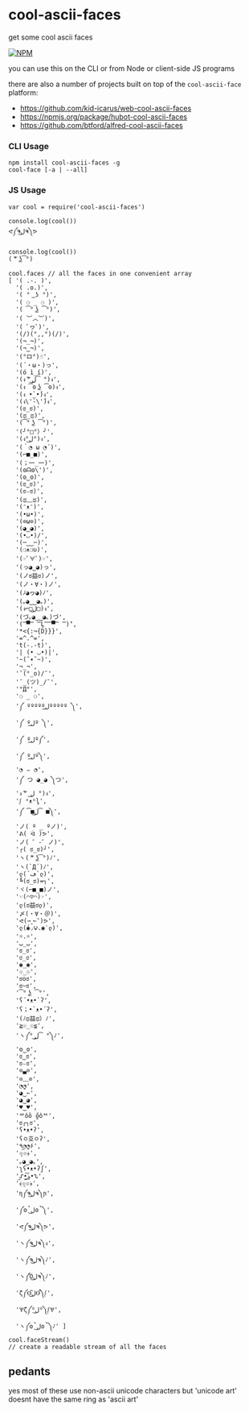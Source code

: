 # cool-ascii-faces

get some cool ascii faces

[![NPM](https://nodei.co/npm/cool-ascii-faces.png)](https://nodei.co/npm/cool-ascii-faces/)

you can use this on the CLI or from Node or client-side JS programs

there are also a number of projects built on top of the `cool-ascii-face` platform:

- https://github.com/kid-icarus/web-cool-ascii-faces
- https://npmjs.org/package/hubot-cool-ascii-faces
- https://github.com/btford/alfred-cool-ascii-faces

### CLI Usage

```
npm install cool-ascii-faces -g
cool-face [-a | --all]
```

### JS Usage

```
var cool = require('cool-ascii-faces')

console.log(cool())
ᕙ༼ຈل͜ຈ༽ᕗ

console.log(cool())
( ͝° ͜ʖ͡°)

cool.faces // all the faces in one convenient array
[ '( .-. )',
  '( .o.)',
  '( ° ͜ ʖ °)',
  '( ⚆ _ ⚆ )',
  '( ͡° ͜ʖ ͡°)',
  '( ︶︿︶)',
  '( ﾟヮﾟ)',
  '(/)(°,,°)(/)',
  '(¬_¬)',
  '(¬‿¬)',
  '(°ロ°)☝',
  '(´・ω・)っ',
  '(ó ì_í)',
  '(ง ͠° ͟ل͜ ͡°)ง',
  '(ง ͡ʘ ͜ʖ ͡ʘ)ง',
  '(ง •̀_•́)ง',
  '(ง\'̀-\'́)ง',
  '(ಠ_ಠ)',
  '(ಥ_ಥ)',
  '(͡° ͜ʖ ͡°)',
  '(╯°□°）╯',
  '(ง°ل͜°)ง',
  '(｀◔ ω ◔´)',
  '(⌐■_■)',
  '(；一_一)',
  '(ʘᗩʘ\')',
  '(ʘ‿ʘ)',
  '(ಠ‿ಠ)',
  '(ಠ⌣ಠ)',
  '(ಥ﹏ಥ)',
  '(ᵔᴥᵔ)',
  '(•ω•)',
  '(⊙ω⊙)',
  '(◕‿◕)',
  '(•◡•)/',
  '(─‿‿─)',
  '(❍ᴥ❍ʋ)',
  '(☞ﾟ∀ﾟ)☞',
  '(っ◕‿◕)っ',
  '(ノಠ益ಠ)ノ',
  '(ノ・∀・)ノ',
  '(ﾉ◕ヮ◕)ﾉ',
  '(｡◕‿‿◕｡)',
  '(ง⌐□ل͜□)ง',
  '(づ｡◕‿‿◕｡)づ',
  '(̿▀̿ ̿Ĺ̯̿̿▀̿ ̿)̄',
  '*<{:¬{D}}}',
  '=^.^=',
  't(-.-t)',
  '| (• ◡•)|',
  '~(˘▾˘~)',
  '¬_¬',
  '¯(°_o)/¯',
  '¯_(ツ)_/¯',
  '°Д°',
  '⚆ _ ⚆',
  '༼ ºººººل͟ººººº ༽',
  '༼ ºل͟º ༽',
  '༼ ºل͟º༼',
  '༼ ºل͟º༽',
  '◔ ⌣ ◔',
  '༼ つ ◕_◕ ༽つ',
  'ง ͠° ل͜ °)ง',
  'ᶘ ᵒᴥᵒᶅ',
  '༼ ͡■ل͜ ͡■༽',
  'ノ( º _ ºノ)',
  'ᕕ( ᐛ )ᕗ',
  'ノ( ゜-゜ノ)',
  '┌( ಠ_ಠ)┘',
  'ヽ( ͝° ͜ʖ͡°)ﾉ',
  'ヽ(`Д´)ﾉ',
  'ლ(´ڡ`ლ)',
  '╚(ಠ_ಠ)=┐',
  'ヾ(⌐■_■)ノ',
  '☜(⌒▽⌒)☞',
  'ლ(ಠ益ಠლ)',
  '〆(・∀・＠)',
  'ᕙ(⇀‸↼‶)ᕗ',
  'ლ(́◉◞౪◟◉‵ლ)',
  '☼.☼',
  'ب_ب',
  'ಠ_ಠ',
  'ರ_ರ',
  '◉_◉',
  '☉_☉',
  'ಠoಠ',
  'ಠ~ಠ',
  '͡° ͜ʖ ͡°',
  'ʕ´•ᴥ•`ʔ',
  'ʕ；•`ᴥ•´ʔ',
  '‎‎(ﾉಥ益ಥ）ﾉ',
  '≧☉_☉≦',
  'ヽ༼° ͟ل͜ ͡°༽ﾉ',
  'ʘ‿ʘ',
  'ಠ‿ಠ',
  'ಠ⌣ಠ',
  '⊙▃⊙',
  '⊙﹏⊙',
  '◔̯◔',
  '◕‿↼',
  '◕‿◕',
  '♥‿♥',
  'ᄽὁȍ ̪őὀᄿ',
  'ಠ╭╮ಠ',
  'ʕ•ᴥ•ʔ',
  'ʕㅇ호ㅇʔ',
  '٩◔̯◔۶',
  '๏̯͡๏﴿',
  '｡◕‿◕｡',
  'ʅʕ•ᴥ•ʔʃ',
  'ᔑ•ﺪ͟͠•ᔐ',
  '﴾͡๏̯͡๏﴿',
  'ɳ༼ຈل͜ຈ༽ɲ',
  '༼ʘ̚ل͜ʘ̚༽',
  'ᕙ༼ຈل͜ຈ༽ᕗ',
  'ヽ༼ຈل͜ຈ༽ง',
  'ヽ༼ຈل͜ຈ༽ﾉ',
  'ヽ༼Ὸل͜ຈ༽ﾉ',
  'ζ༼Ɵ͆ل͜Ɵ͆༽ᶘ',
  'Ѱζ༼ᴼل͜ᴼ༽ᶘѰ',
  'ヽ༼ʘ̚ل͜ʘ̚༽ﾉ' ]
cool.faceStream()
// create a readable stream of all the faces
```

## pedants

yes most of these use non-ascii unicode characters but 'unicode art' doesnt have the same ring as 'ascii art'
